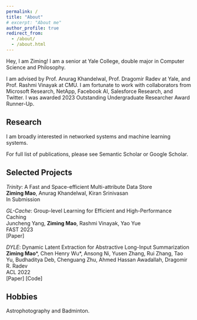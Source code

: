 ```yaml
---
permalink: /
title: "About" 
# excerpt: "About me"
author_profile: true
redirect_from: 
  - /about/
  - /about.html
---
```


<style>
a {text-decoration: none;}
</style>

<!-- ## Hey there <img src="https://media.giphy.com/media/hvRJCLFzcasrR4ia7z/giphy.gif" width="25px"> -->

Hey, I am Ziming! I am a senior at Yale College, double major in Computer Science and Philosophy. 

I am advised by <a style="text-decoration:none" href="https://www.anuragkhandelwal.com/" target="_blank">Prof. Anurag Khandelwal</a>, <a style="text-decoration:none" href="http://www.cs.yale.edu/homes/radev/" target="_blank">Prof. Dragomir Radev</a> at Yale, and <a style="text-decoration:none" href="http://www.cs.cmu.edu/~rvinayak/" target="_blank">Prof. Rashmi Vinayak</a> at CMU. I am fortunate to work with collaborators from Microsoft Research, NetApp, Facebook AI, Salesforce Research, and Twitter. I was awarded 2023 <a style="text-decoration:none" href="https://cra.org/2023-outstanding-undergraduate-researcher-award-recipients/" target="_blank"> Outstanding Undergraduate Researcher Award</a> Runner-Up.

## Research

I am broadly interested in networked systems and machine learning systems.
  
<!-- ## News

\[2022.12\] Awarded 2023 <a style="text-decoration:none" href="https://cra.org/2023-outstanding-undergraduate-researcher-award-recipients/" target="_blank"> Outstanding Undergraduate Researcher Award</a> Runner-Up!\
\[2022.12\] *GL-Cache* accepted at FAST 2023!\
\[2022.4\] One paper accepted at NAACL 2022!\
\[2022.2\] _DYLE_ and _Summ<sup>N</sup>_ accepted at ACL 2022!\
\[2021.5\] _FetaQA_ accepted at TACL 2022!\
\[2019.9\] Started undergraduate study at Yale!\
\[2019.5\] Graduated from Hwa Chong Institution, Singapore!\
\[2019.4\] Two papers accepted at Separation and Purification Technology -->


For full list of publications, please see <a style="text-decoration:none" href="https://www.semanticscholar.org/author/Ziming-Mao/28937762" target="_blank">Semantic Scholar</a> or <a style="text-decoration:none" href="https://scholar.google.com/citations?user=ycaUmLkAAAAJ&hl=en" target="_blank">Google Scholar</a>.
## Selected Projects

*Trinity*: A Fast and Space-efficient Multi-attribute Data Store\
**Ziming Mao**, Anurag Khandelwal, Kiran Srinivasan\
In Submission

*GL-Cache*: Group-level Learning for Efficient and High-Performance Caching\
Juncheng Yang, **Ziming Mao**, Rashmi Vinayak, Yao Yue\
FAST 2023\
[<a style="text-decoration:none" href="https://www.pdl.cmu.edu/PDL-FTP/BigLearning/2023_FAST_GL_Cache.pdf" target="_blank">Paper</a>]

_DYLE_: Dynamic Latent Extraction for Abstractive Long-Input Summarization\
**Ziming Mao**\*, Chen Henry Wu\*, Ansong Ni, Yusen Zhang, Rui Zhang, Tao Yu, Budhaditya Deb, Chenguang Zhu, Ahmed Hassan Awadallah, Dragomir R. Radev\
ACL 2022\
[<a style="text-decoration:none" href="https://aclanthology.org/2022.acl-long.118/" target="_blank">Paper</a>] [<a style="text-decoration:none" href="https://github.com/Yale-LILY/DYLE" target="_blank">Code</a>]

## Hobbies

<a style="text-decoration:none" href="https://maoziming.github.io/astrophotography/" target="_blank">Astrophotography</a> and Badminton.

<!-- <img src="https://i.pinimg.com/originals/e4/26/70/e426702edf874b181aced1e2fa5c6cde.gif" alt="drawing" width="150"/> -->
